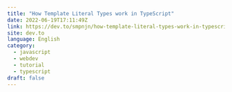 ```yaml
---
title: "How Template Literal Types work in TypeScript"
date: 2022-06-19T17:11:49Z
link: https://dev.to/smpnjn/how-template-literal-types-work-in-typescript-mdi?utm_medium=RSS&utm_source=news.12bit.vn
site: dev.to
language: English
category:
  - javascript
  - webdev
  - tutorial
  - typescript
draft: false
---
```

